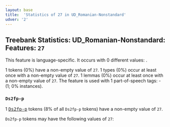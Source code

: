 ```yaml
---
layout: base
title:  'Statistics of 27 in UD_Romanian-Nonstandard'
udver: '2'
---
```


## Treebank Statistics: UD_Romanian-Nonstandard: Features: `27`

This feature is language-specific.
It occurs with 0 different values: .

1 tokens (0%) have a non-empty value of `27`.
1 types (0%) occur at least once with a non-empty value of `27`.
1 lemmas (0%) occur at least once with a non-empty value of `27`.
The feature is used with 1 part-of-speech tags: - (1; 0% instances).

### `Ds2fp-p`

1 <tt><a href="ro_nonstandard-pos-Ds2fp-p.html">Ds2fp-p</a></tt> tokens (8% of all `Ds2fp-p` tokens) have a non-empty value of `27`.

`Ds2fp-p` tokens may have the following values of `27`:



